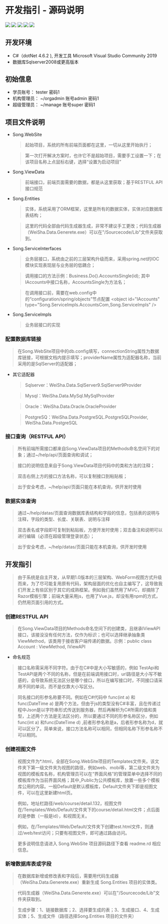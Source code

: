# 开发指引 - 源码说明
##### [![](https://img.shields.io/badge/-%E5%AE%98%E6%96%B9%E7%BD%91%E7%AB%99-blue)](http://www.weishakeji.net) [![](https://img.shields.io/badge/help-%E5%9C%A8%E7%BA%BF%E5%B8%AE%E5%8A%A9-orange)](http://www.weisha100.net/) [![](https://img.shields.io/badge/upgrade-%E5%8D%87%E7%BA%A7%E6%97%A5%E5%BF%97-green)](http://www.weishakeji.net/download.html)  [![](https://img.shields.io/badge/QQ%E7%BE%A4-10237400-brightgreen)](https://qm.qq.com/cgi-bin/qm/qr?k=lL7qjJPXlfMnxo4cOd2xr-OMe-_4u8hW&jump_from=webapi&authKey=4vWIzSa9ceJ0Cn6/cDKp08SuOxv4xfGDfMn1ZI//1XG+p5nzeqW9v/PUVdI9gEh+)  [![](https://img.shields.io/badge/%E7%94%B5%E8%AF%9D-400%206015%20615-lightgrey)]()

## 开发环境
* C#（dotNet 4.6.2 ), 开发工具 Microsoft Visual Studio Community 2019
* 数据库Sqlserver2008或更高版本

## 初始信息
 * 学员账号： tester 密码1
 * 机构管理员： ~/orgadmin 账号admin 密码1
 * 超级管理员： ~/manage  账号super 密码1

## 项目文件说明
* Song.WebSite
   > 起始项目，系统的所有前端页面都在这里，一切从这里开始执行；

   > 第一次打开解决方案时，也许它不是超始项目，需要手工设置一下；在该项目名称上点鼠标右键，选择“设置为启动项目”

* Song.ViewData
   > 前端接口，前端页面需要的数据，都是从这里获取；基于RESTFUL API接口规范

* Song.Entities
   > 实体，系统采用了ORM框架，这里是所有的数据实体，实体对应数据库表结构；

   > 这里的代码全部由代码生成器生成，非常不建议手工更改；代码生成器（WeiSha.Data.Generete.exe）可以在"/Sourcecode/Lib"文件夹获取到。

* Song.ServiceInterfaces
   > 业务层接口，系统由之前的三层架构升级而来，采用spring.net的IOC模块实现表现层与业务层的低耦合；

   > 调用接口的方法示例：Business.Do<IAccounts>().AccountsSingle(id); 其中IAccounts中接口名称，AccountsSingle为方法名；

   > 在调用接口前，需要在web.config中的“configuration/spring/objects”节点配置 
&lt;object id="IAccounts" type="Song.ServiceImpls.AccountsCom,Song.ServiceImpls" /&gt; 

* Song.ServiceImpls
   > 业务层接口的实现

### 配置数据库链接
   > 在Song.WebSite项目中的db.config填写，connectionString属性为数据库链接，可根据文档内提示填写；providerName属性为适配器名称，当前采用的是SqlServer的适配器；
* 其它适配器
   > Sqlserver：WeiSha.Data.SqlServer9.SqlServer9Provider

   > Mysql：WeiSha.Data.MySql.MySqlProvider

   > Oracle：WeiSha.Data.Oracle.OracleProvider

   > PostgreSQ：WeiSha.Data.PostgreSQL.PostgreSQLProvider, WeiSha.Data.PostgreSQL

### 接口查询（RESTFUL API）
   > 所有前端所需接口都来自Song.ViewData项目的Methods命名空间下的对象；通过~/help/api/页面查询和调试；

   > 接口的说明信息来自于Song.ViewData项目代码中的类和方法的注释；

   > 双击右侧上方的接口方法名称，可以复制接口到粘贴板；

   > 出于安全考虑，~/help/api/页面只能在本机查询，供开发时使用

### 数据实体查询
   > 通过~/help/datas/页面查询数据库表结构和字段的信息，包括表的说明与注释，字段的类型、长度、关联表、说明与注释

   > 双击表名或字段即可复制到粘贴板，方便开发时使用；双击备注和说明可以进行编辑（必须在超级管理登录状态）；

   > 出于安全考虑，~/help/datas/页面只能在本机查询，供开发时使用

## 开发指引
   > 由于系统是自主开发，从早期1.0版本的三层架构、WebForm视图方式升级而来，为了尽可能复用原有代码，架构层面的优化也自主编写了，这导致我们开发上有些区别于其它的成熟框架。例如我们虽然用了MVC，却摘除了Razor模板引擎；前端大量采用js，也用了Vue.js，却没有用npm的方式，仍然用页面引用的方式。

### 创建RESTFUL API
   > 在Song.ViewData项目的Methods命名空间下的创建类，且继承IViewAPI接口，该接没没有任何方法，仅作为标识；也可以选择继承抽象类ViewMethod，该类用于接收客户端传递的数据。示例：public class Account : ViewMethod, IViewAPI

   * 命名规范
   > 接口名称需采用不同字符。由于在C#中是大小写敏感的，例如 TestApi和TestAPI是两个不同的名称，但是在前端调用接口时，url路径是大小写不敏感的，会导致系统无法区分是哪个接口，所以在编写接口时，不同接口请采用不同的单词，而不是仅靠大小写区分。

   > 同名接口的形参名称要不同。例如在C#代码中 func(int a) 和func(DateTime a) 是两个方法，但由于js的类型没有C#丰富，且在传递过程中Json是以字符串形式传送到服务器，然后再解析为C#所需的值和类型，上述两个方法是无法区分的，所以要通过不同的形参名称区分，例如 func(int a) 和func(DateTime d) ,前者形参名称是a，后者形参名称为d，就可以区分了。简单来说，接口方法名称可以相同，但相同名称下形参名称不可以相同。

### 创建视图文件
   > 视图文件为*.html，全部在Song.WebSite项目的Templates文件夹。该文件夹下第一级文件夹为视图的路径，例如web、mobi等，第二级文件夹为视图的模板库名称，机构管理员可以在“界面风格”的管理菜单中选择不同的模板库作为当前界面风格；其中_Public为公共模板库，放置一些多个模板库公用的内容。一般Default是默认模板库，Default文件夹下即是视图文件，可以在这里新建html页。

   > 例如，地址栏路径/web/course/detail.132，视图文件在/Templates/Web/Default/文件夹下的course/detail.html文件；点后面的是参数（一般是id），和视图无关。

   > 例如，在/Templates/Web/Default/文件夹下创建test.html文件，则通过/web/test访问；只要有视图文件，即可通过路由访问。

   > 更多说明信息请进入 Song.WebSite 项目源码路径下查看 readme.rd 相应信息。

### 新增数据库表或字段
   > 在数据库新增或修改表和字段后，需要用代码生成器（WeiSha.Data.Generete.exe）重新生成 Song.Entities 项目的实体类。

   > 代码生成器（WeiSha.Data.Generete.exe）可以在"/Sourcecode/Lib"文件夹获取到。

   > 生成步骤：1、链接数据库；2、选择要生成的表；3、生成接口、4、生成实体；5、生成文件（路径选择Song.Entities 项目的文件夹）



